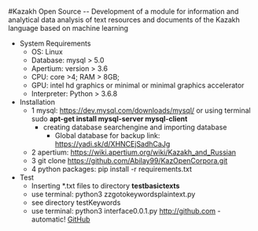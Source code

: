 #Kazakh Open Source -- Development of a module for information and analytical data analysis of text resources and documents of the Kazakh language based on machine learning
* System Requirements 
  * OS: Linux
  * Database: mysql > 5.0
  * Apertium: version > 3.6
  * CPU: core >4; RAM > 8GB; 
  * GPU: intel hd graphics or minimal or minimal graphics accelerator
  * Interpreter: Python > 3.6.8 
* Installation
  * 1 mysql: https://dev.mysql.com/downloads/mysql/ or using terminal sudo **apt-get install mysql-server mysql-client**
    * creating database searchengine and importing database
      * Global database for backup link:  https://yadi.sk/d/XHNCEjSadhCaJg
  * 2 apertium: https://wiki.apertium.org/wiki/Kazakh_and_Russian
  * 3 git clone https://github.com/Abilay99/KazOpenCorpora.git
  * 4 python packages: pip install -r requirements.txt 
* Test
  * Inserting *.txt files to directory **testbasictexts**
  * use terminal: python3 zzgotokeywordsplaintext.py
  * see directory testKeywords
  * use terminal: python3 interface0.0.1.py
http://github.com - automatic!
[GitHub](http://github.com)
  
